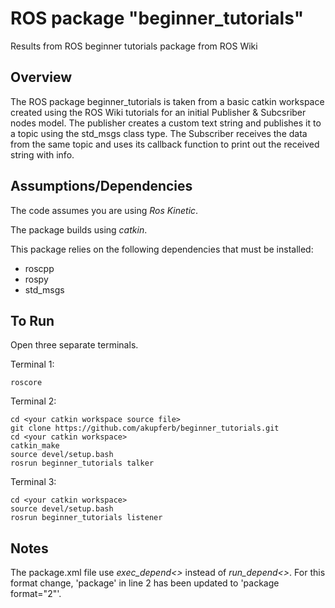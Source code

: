 # ROS package "beginner_tutorials"
Results from ROS beginner tutorials package from ROS Wiki

## Overview
The ROS package beginner_tutorials is taken from a basic catkin workspace created using the ROS Wiki tutorials for an initial Publisher & Subcsriber nodes model. The publisher creates a custom text string and publishes it to a topic using the std_msgs class type. The Subscriber receives the data from the same topic and uses its callback function to print out the received string with info.

## Assumptions/Dependencies
The code assumes you are using *Ros Kinetic*.

The package builds using *catkin*.

This package relies on the following dependencies that must be installed:
* roscpp
* rospy
* std_msgs

## To Run
Open three separate terminals.

Terminal 1: 
```
roscore
```
Terminal 2:
```
cd <your catkin workspace source file>
git clone https://github.com/akupferb/beginner_tutorials.git
cd <your catkin workspace>
catkin_make
source devel/setup.bash
rosrun beginner_tutorials talker
```
Terminal 3:
```
cd <your catkin workspace>
source devel/setup.bash
rosrun beginner_tutorials listener
```

## Notes
The package.xml file use *exec_depend<>* instead of *run_depend<>*. For this format change, 'package' in line 2 has been updated to 'package format="2"'.



